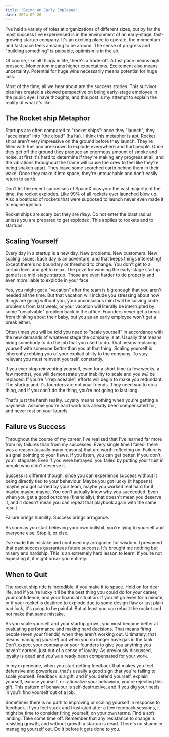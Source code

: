 ```yaml
---
title: "Being an Early Employee"
date: 2024-09-20
---
```


I've held a variety of roles at organizations of different sizes, but by far the most success I've experienced is in the environment of an early-stage, fast-growing startup company. It's an exciting place to operate, the momentum and fast pace feels amazing to be around. The sense of progress and "building something" is palpable, optimism is in the air.

Of course, like all things in life, there's a trade-off. A fast pace means high pressure. Momentum means higher expectations. Excitement also means uncertainty. Potential for huge wins necessarily means potential for huge loss.

Most of the time, all we hear about are the success stories. This survivor bias has created a skewed perspective on being early-stage employee in the public eye. I have thoughts, and this post is my attempt to explain the reality of what it's like.

## The Rocket ship Metaphor

Startups are often compared to "rocket ships": once they "launch", they "accelerate" into "the cloud" (ha ha). I think this metaphor is apt. Rocket ships aren't very impressive on the ground before they launch. They're filled with fuel and are known to explode everywhere and hurt people. Once they get off the ground they produce an enormous amount of smoke and noise, at first it's hard to determine if they're making any progress at all, and the vibrations throughout the frame will cause the crew to feel like they're being shaken apart. They leave some scorched earth behind them in their wake. Once they make it into space, they're untouchable and don't easily return to earth.

Don't let the recent successes of SpaceX bias you: the vast majority of the time, the rocket explodes. Like 99% of all rockets ever launched blew up. Also a boatload of rockets that were supposed to launch never even made it to engine ignition.

Rocket ships are scary but they are *risky*. Do not enter the blast radius unless you are prepared to get exploded. This applies to rockets and to startups.

## Scaling Yourself

Every day in a startup is a new day. New problems. New customers. New scaling issues. Each day is an adventure, and that keeps things interesting! Except there's no boundary or threshold to change. You don't get to a certain level and get to relax. The prize for winning the early-stage startup game is: a mid-stage startup. Those are even harder to do properly and even *more* liable to explode in your face.

Yes, you might get a "vacation" after the team is big enough that you aren't needed all the time. But that vacation will include you stressing about how things are going without you, your unconscious mind will be solving code problems from last week, or your vacation will literally be interrupted by some "unsolvable" problem back in the office. Founders never get a break from thinking about their baby, but you as an early employee won't get a break either.

Often times you will be told you need to "scale yourself" in accordance with the new demands of whatever stage the company is at. Usually that means hiring somebody to do the job that you used to do. That means replacing yourself with someone *better* than you at that thing. Scaling yourself is inherently robbing you of your explicit utility to the company. To stay relevant you must reinvent yourself, constantly.

If you ever stop reinventing yourself, even for a short time (a few weeks, a few months), you will demonstrate your inability to scale and you *will* be replaced. If you're "irreplaceable", efforts will begin to make you redundant. The startup and it's founders are not your friends. They need you to do a thing, and if you can't do the thing, you're not going to last long.

That's just the harsh reality. Loyalty means nothing when you're getting a paycheck. Assume you're hard work has already been compensated for, and never rest on your laurels.

## Failure vs Success

Throughout the course of my career, I've realized that I've learned far more from my failures than from my successes. Every single time I failed, there was a reason (usually many reasons) that are worth reflecting on. Failure is a signal pointing to your flaws. If you listen, you can get better. If you don't, you'll stagnate. Even if you were betrayed, you failed by putting your trust in people who didn't deserve it.

Success is different though, since you can experience success without it being directly tied to your behaviour. Maybe you got lucky (it happens), maybe you got carried by your team, maybe you worked real hard for it, maybe maybe maybe. You don't actually know why you succeeded. Even when you get a good outcome (financially), that doesn't mean you deserve it, and it doesn't mean you can repeat that playbook again with the same result.

Failure brings humility. Success brings arrogance.

As soon as you start believing your own bullshit, you're lying to yourself and everyone else. Stop it, or else.

I've made this mistake and confused my arrogance for wisdom. I presumed that past success guarantees future success. It's brought me nothing but misery and hardship. This is an extremely hard lesson to learn. If you're not expecting it, it might break you entirely.

## When to Quit

The rocket ship ride is incredible, if you make it to space. Hold on for dear life, and if you're lucky it'll be the best thing you could do for your career, your confidence, and your financial situation. If you let go even for a minute, or if your rocket is destined to explode due to some design flaw or just plain bad luck, it's going to be painful. But at least you can rebuilt the rocket and not make that same mistake.

As you scale yourself and your startup grows, you must become better at evaluating performance and making hard decisions. That means firing people (even your friends) when they aren't working out. Ultimately, that means managing *yourself* out when you no longer have gas in the tank. Don't expect your company or your founders to give you anything you haven't earned, just out of a sense of loyalty. As previously discussed, loyalty is dead and you've already been compensated for your work.

In my experience, when you start getting feedback that makes you feel defensive and powerless, that's usually a good sign that you're failing to scale yourself. Feedback is a gift, and if you defend yourself, explain yourself, excuse yourself, or rationalize your behaviour, you're rejecting this gift. This pattern of behaviour is self-destructive, and if you dig your heels in you'll find yourself out of a job.

Sometimes there is no path to improving or scaling yourself in response to feedback. If you feel stuck and frustrated after a few feedback sessions, it might be time to consider firing yourself, on your own terms. Find a soft landing. Take some time off. Remember that any resistance to change is resisting growth, and without growth a startup is dead. There's no shame in managing yourself out. Do it before it gets done to you.
